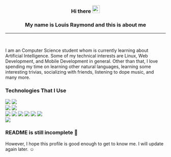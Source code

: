 <h3 align="center">Hi there <img src="https://raw.githubusercontent.com/MartinHeinz/MartinHeinz/master/wave.gif" width="24px"></h3>
<h3 align="center">My name is Louis Raymond and this is about me</h3>
<hr />
<br />
<p>
  I am an Computer Science student whom is currently learning about Artificial Intelligence. Some of my technical interests are Linux, Web Development, and Mobile Development in general. Other than that, I love spending my time on learning other natural languages, learning some interesting trivias, socializing with friends, listening to dope music, and many more. 
</p>
<p>
  
</p>

### Technologies That I Use
![](https://img.shields.io/badge/OS-Arch_Linux-informational?style=flat&logo=arch-linux&logoColor=white&color=1793D1&labelColor=3f3f3f)
![](https://img.shields.io/badge/OS-macOS-informational?style=flat&logo=apple&logoColor=white&color=9933CC&labelColor=3f3f3f)  
![](https://img.shields.io/badge/Text_Editor-NeoVim-informational?style=flat&logo=neovim&logoColor=white&color=57A143&labelColor=3f3f3f)
![](https://img.shields.io/badge/IDE-Intellij_IDEA-informational?style=flat&logo=intellij-idea&logoColor=white&color=000000&labelColor=3f3f3f)  
![](https://img.shields.io/badge/Language-Javascript-informational?style=flat&logo=javascript&logoColor=white&color=F7DF1E&labelColor=3f3f3f)
![](https://img.shields.io/badge/Language-Python-informational?style=flat&logo=python&logoColor=white&color=3776AB&labelColor=3f3f3f)
![](https://img.shields.io/badge/Language-Ruby-informational?style=flat&logo=ruby&logoColor=white&color=CC342D&labelColor=3f3f3f)
![](https://img.shields.io/badge/Language-GNU_Bash%20%2F%20ZShell-informational?style=flat&logo=gnu-bash&logoColor=white&color=4EAA25&labelColor=3f3f3f)
![](https://img.shields.io/badge/Language-C/C++-informational?style=flat&logo=c%2b%2b&logoColor=white&color=00599C&labelColor=3f3f3f)
![](https://img.shields.io/badge/Language-C%23-informational?style=flat&logo=c-sharp&logoColor=white&color=239120&labelColor=3f3f3f)  
![](https://img.shields.io/badge/Library-React%20%26%20React_Native-informational?style=flat&logo=react&logoColor=white&color=61DAFB&labelColor=3f3f3f)
### README is still incomplete :no_good:
However, I hope this profile is good enough to get to know me. I will update again later. :relaxed:
<!--
**ccxex29/ccxex29** is a ✨ _special_ ✨ repository because its `README.md` (this file) appears on your GitHub profile.

Here are some ideas to get you started:

- 🔭 I’m currently working on ...
- 🌱 I’m currently learning ...
- 👯 I’m looking to collaborate on ...
- 🤔 I’m looking for help with ...
- 💬 Ask me about ...
- 📫 How to reach me: ...
- 😄 Pronouns: ...
- ⚡ Fun fact: ...
-->
